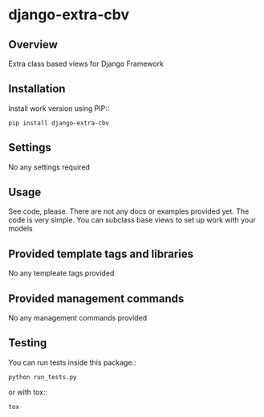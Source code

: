# django-extra-cbv


## Overview

Extra class based views for Django Framework


## Installation

Install work version using PIP::

    pip install django-extra-cbv


## Settings

No any settings required


## Usage

See code, please. There are not any docs or examples provided yet.
The code is very simple.
You can subclass base views to set up work with your models


## Provided template tags and libraries

No any templeate tags provided


## Provided management commands

No any management commands provided


## Testing

You can run tests inside this package::

    python run_tests.py

or with tox::

    tox
